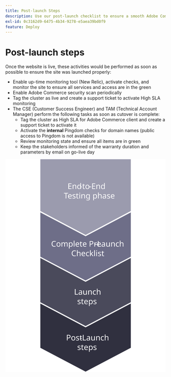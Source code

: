 ```yaml
---
title: Post-launch Steps
description: Use our post-launch checklist to ensure a smooth Adobe Commerce site implementation.
exl-id: 0c3162d9-6475-4b34-9278-e5aea39bd0f9
feature: Deploy
---
```

# Post-launch steps

Once the website is live, these activities would be performed as soon as possible to ensure the site was launched properly:

- Enable up-time monitoring tool (New Relic), activate checks, and monitor the site to ensure all services and access are in the green 
- Enable Adobe Commerce security scan periodically 
- Tag the cluster as live and create a support ticket to activate High SLA monitoring
- The CSE (Customer Success Engineer) and TAM (Technical Account Manager) perform the following tasks as soon as cutover is complete: 
  - Tag the cluster as High SLA for Adobe Commerce client and create a support ticket to activate it
  - Activate the **internal** Pingdom checks for domain names (public access to Pingdom is not available)
  - Review monitoring state and ensure all items are in green
  - Keep the stakeholders informed of the warranty duration and parameters by email on go-live day

![Diagram showing phase 4 of the launch process](../../assets/playbooks/launch-steps-4.svg)
